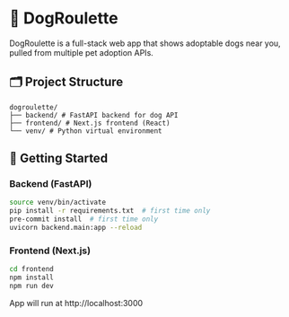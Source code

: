 # 🐶 DogRoulette

DogRoulette is a full-stack web app that shows adoptable dogs near you, pulled from multiple pet adoption APIs.

## 🗂 Project Structure

```
dogroulette/
├── backend/ # FastAPI backend for dog API
├── frontend/ # Next.js frontend (React)
└── venv/ # Python virtual environment
```

## 🚀 Getting Started

### Backend (FastAPI)

```bash
source venv/bin/activate
pip install -r requirements.txt  # first time only
pre-commit install  # first time only
uvicorn backend.main:app --reload
```

### Frontend (Next.js)
```bash
cd frontend
npm install
npm run dev
```

App will run at http://localhost:3000

